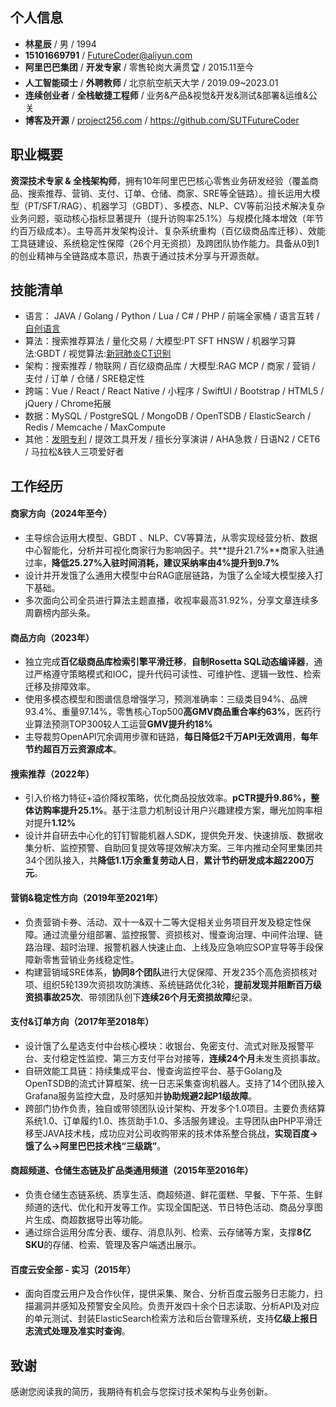 ## 个人信息
* **林星辰** / 男 / 1994
* **15101669791** / <FutureCoder@aliyun.com>
* **阿里巴巴集团** / **开发专家** / 零售轮岗大满贯🏆 / 2015.11至今
* **人工智能硕士** / **外聘教师** / 北京航空航天大学 / 2019.09~2023.01
* **连续创业者** / **全栈敏捷工程师** / 业务&产品&视觉&开发&测试&部署&运维&公关
* **博客及开源** / [project256.com](https://project256.com) / <https://github.com/SUTFutureCoder>



## 职业概要

**资深技术专家 & 全栈架构师**，拥有10年阿里巴巴核心零售业务研发经验（覆盖商品、搜索推荐、营销、支付、订单、仓储、商家、SRE等全链路）。擅长运用大模型（PT/SFT/RAG）、机器学习（GBDT）、多模态、NLP、CV等前沿技术解决复杂业务问题，驱动核心指标显著提升（提升访购率25.1%）与规模化降本增效（年节约百万级成本）。主导高并发架构设计、复杂系统重构（百亿级商品库迁移）、效能工具链建设、系统稳定性保障（26个月无资损）及跨团队协作能力。具备从0到1的创业精神与全链路成本意识，热衷于通过技术分享与开源贡献。



## 技能清单
* 语言： JAVA / Golang / Python / Lua / C# / PHP / 前端全家桶 / 语言互转 / [自创语言](https://github.com/SUTFutureCoder/xingchen_lang)
* 算法：搜索推荐算法 / 量化交易 / 大模型:PT SFT HNSW / 机器学习算法:GBDT / 视觉算法:[新冠肺炎CT识别](https://colab.research.google.com/drive/1TdP5AecNcIQWDD1EhcGWbTf8CGP5A5hx?usp=sharing)
* 架构：搜索推荐 / 物联网 / 百亿级商品库 / 大模型:RAG MCP / 商家 / 营销 / 支付 / 订单 / 仓储 / SRE稳定性
* 跨端：Vue / React / React Native / 小程序 / SwiftUI / Bootstrap / HTML5 / jQuery / Chrome拓展
* 数据：MySQL / PostgreSQL / MongoDB / OpenTSDB / ElasticSearch / Redis / Memcache / MaxCompute
* 其他：[发明专利](https://aiqicha.baidu.com/patent/info?referId=39a9e6674280d57ea33fb0d7bda3bd4f1e367f56&pid=85252215899659) / 提效工具开发 / 擅长分享演讲 / AHA急救 / 日语N2 / CET6 / 马拉松&铁人三项爱好者



## 工作经历
#### 商家方向（2024年至今）

- 主导综合运用大模型、GBDT 、NLP、CV等算法，从零实现经营分析、数据中心智能化，分析并可视化商家行为影响因子。共**提升21.7%**商家入驻通过率，**降低25.27%**入驻时间消耗，建议**采纳率由4%提升到9.7%**
- 设计并开发饿了么通用大模型中台RAG底层链路，为饿了么全域大模型接入打下基础。
- 多次面向公司全员进行算法主题直播，收视率最高31.92%，分享文章连续多周霸榜内部头条。

#### 商品方向（2023年）

* 独立完成**百亿级商品库检索引擎平滑迁移**，**自制Rosetta SQL动态编译器**，通过严格遵守策略模式和IOC，提升代码可读性、可维护性、逻辑一致性、检索迁移及排障效率。
* 使用多模态模型和图谱信息增强学习，预测准确率：三级类目94%、品牌93.4%、重量97.14%，零售核心Top500**高GMV商品重合率约63%**，医药行业算法预测TOP300较人工运营**GMV提升约18%**
* 主导裁剪OpenAPI冗余调用步骤和链路，**每日降低2千万API无效调用**，**每年节约超百万云资源成本**。

#### 搜索推荐（2022年）

- 引入价格力特征+溢价降权策略，优化商品投放效率。**pCTR提升9.86%，整体访购率提升25.1%**。基于注意力机制设计用户兴趣建模方案，曝光加购率相对提升**1.12%**
- 设计并自研去中心化的钉钉智能机器人SDK，提供免开发、快速排版、数据收集分析、监控预警、自助回复提效等提效解决方案。三年内推动全阿里集团共34个团队接入，共**降低1.1万余重复劳动人日**，**累计节约研发成本超2200万元**。

#### 营销&稳定性方向（2019年至2021年）

* 负责营销卡券、活动、双十一&双十二等大促相关业务项目开发及稳定性保障。通过流量分组部署、监控报警、资损核对、慢查询治理、中间件治理、链路治理、超时治理、报警机器人快速止血、上线及应急响应SOP宣导等手段保障新零售营销业务线稳定性。
* 构建营销域SRE体系，**协同8个团队**进行大促保障、开发235个高危资损核对项、组织5轮139次资损攻防演练、系统链路优化3轮，**提前发现并阻断百万级资损事故25次**、带领团队创下**连续26个月无资损故障**纪录。

#### 支付&订单方向（2017年至2018年）
* 设计饿了么星选支付中台核心模块：收银台、免密支付、流式对账及报警平台、支付稳定性监控、第三方支付平台对接等，**连续24个月**未发生资损事故。
* 自研效能工具链：持续集成平台、慢查询监控平台、基于Golang及OpenTSDB的流式计算框架、统一日志采集查询机器人。支持了14个团队接入Grafana服务监控大盘，及时感知并**协助规避2起P1级故障**。
* 跨部门协作负责，独自或带领团队设计架构、开发多个1.0项目。主要负责结算系统1.0、订单履约1.0、拣货助手1.0、多活服务建设。主导团队由PHP平滑迁移至JAVA技术栈，成功应对公司收购带来的技术体系整合挑战，**实现百度→饿了么→阿里巴巴技术栈“三级跳”**。  

#### 商超频道、仓储生态链及扩品类通用频道（2015年至2016年）
* 负责仓储生态链系统、质享生活、商超频道、鲜花蛋糕、早餐、下午茶、生鲜频道的迭代、优化和开发等工作。实现全国配送、节日特色活动、商品分享图片生成、商超数据导出等功能。
* 通过综合运用分库分表、缓存、消息队列、检索、云存储等方案，支撑**8亿SKU**的存储、检索、管理及客户端透出展示。

#### 百度云安全部 - 实习（2015年）

- 面向百度云用户及合作伙伴，提供采集、聚合、分析百度云服务日志能力，扫描漏洞并感知及预警安全风险。负责开发四十余个日志读取、分析API及对应的单元测试、封装ElasticSearch检索方法和后台管理系统，支持**亿级上报日志流式处理及准实时查询**。



## 致谢
感谢您阅读我的简历，我期待有机会与您探讨技术架构与业务创新。
